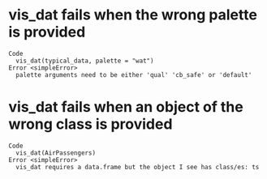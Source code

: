 # vis_dat fails when the wrong palette is provided

    Code
      vis_dat(typical_data, palette = "wat")
    Error <simpleError>
      palette arguments need to be either 'qual' 'cb_safe' or 'default'

# vis_dat fails when an object of the wrong class is provided

    Code
      vis_dat(AirPassengers)
    Error <simpleError>
      vis_dat requires a data.frame but the object I see has class/es: ts

